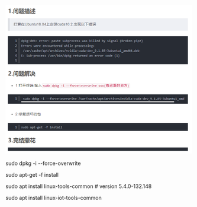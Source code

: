 ![](./image/4.PNG)

sudo dpkg -i --force-overwrite

sudo apt-get -f install





sudo apt install linux-tools-common # version 5.4.0-132.148

sudo apt install linux-iot-tools-common
